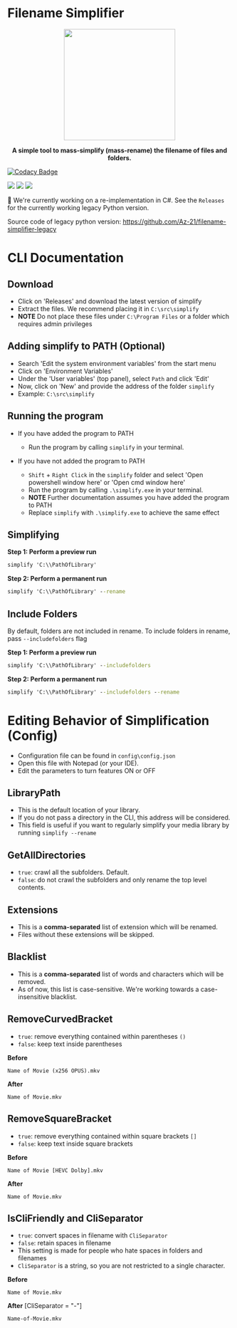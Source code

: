 # Filename Simplifier
<p align="center">
  <img width="250" height="250" src="https://i.imgur.com/yNhvFMr.png">
</p>
<b>
<p align="center" style = "emphasis">
  A simple tool to mass-simplify (mass-rename) the filename of files and folders.
</p>
</b>

[![Codacy Badge](https://api.codacy.com/project/badge/Grade/9f400677d2c1436585e179cb8d3d885c)](https://app.codacy.com/gh/Az-21/filename-simplifier?utm_source=github.com&utm_medium=referral&utm_content=Az-21/filename-simplifier&utm_campaign=Badge_Grade_Settings)

<a href="https://github.com/Az-21/filename-simplifier/blob/main/LICENSE" alt="GPL 3.0">
        <img src="https://img.shields.io/github/license/Az-21/filename-simplifier?style=for-the-badge" /></a>
<a href="" alt="C#10">
        <img src="https://img.shields.io/badge/Built%20With-C%20Sharp-%23630094?style=for-the-badge&logo=c-sharp" /></a>
<a href="" alt=".NET6">
        <img src="https://img.shields.io/badge/Built%20On-.NET6-%234E2ACD?style=for-the-badge&logo=dotnet" /></a>
        
🚧 We're currently working on a re-implementation in C#. See the `Releases` for the currently working legacy Python version.

Source code of legacy python version: https://github.com/Az-21/filename-simplifier-legacy

# CLI Documentation

## Download

* Click on 'Releases' and download the latest version of simplify
* Extract the files. We recommend placing it in `C:\src\simplify`
* **NOTE** Do not place these files under `C:\Program Files` or a folder which requires admin privileges

## Adding simplify to PATH (Optional)

* Search 'Edit the system environment variables' from the start menu
* Click on 'Environment Variables'
* Under the 'User variables' (top panel), select `Path` and click 'Edit'
* Now, click on 'New' and provide the address of the folder `simplify`
* Example: `C:\src\simplify`

## Running the program

* If you have added the program to PATH
  * Run the program by calling `simplify` in your terminal.

* If you have not added the program to PATH
  * `Shift` + `Right Click` in the `simplify` folder and select 'Open powershell window here' or 'Open cmd window here'
  * Run the program by calling `.\simplify.exe` in your terminal.
  * **NOTE** Further documentation assumes you have added the program to PATH
  * Replace `simplify` with `.\simplify.exe` to achieve the same effect

## Simplifying

**Step 1: Perform a preview run**
```cmd
simplify 'C:\\PathOfLibrary'
```

**Step 2: Perform a permanent run**
```cmd
simplify 'C:\\PathOfLibrary' --rename
```

## Include Folders

By default, folders are not included in rename. To include folders in rename, pass `--includefolders` flag

**Step 1: Perform a preview run**
```cmd
simplify 'C:\\PathOfLibrary' --includefolders
```

**Step 2: Perform a permanent run**
```cmd
simplify 'C:\\PathOfLibrary' --includefolders --rename
```

# Editing Behavior of Simplification (Config)

* Configuration file can be found in `config\config.json`
* Open this file with Notepad (or your IDE).
* Edit the parameters to turn features ON or OFF

## LibraryPath

* This is the default location of your library.
* If you do not pass a directory in the CLI, this address will be considered.
* This field is useful if you want to regularly simplify your media library by running `simplify --rename`

## GetAllDirectories

* `true`: crawl all the subfolders. Default.
* `false`: do not crawl the subfolders and only rename the top level contents.

## Extensions

* This is a **comma-separated** list of extension which will be renamed.
* Files without these extensions will be skipped.

## Blacklist

* This is a **comma-separated** list of words and characters which will be removed.
* As of now, this list is case-sensitive. We're working towards a case-insensitive blacklist.

## RemoveCurvedBracket

* `true`: remove everything contained within parentheses `()`
* `false`: keep text inside parentheses

**Before**
```
Name of Movie (x256 OPUS).mkv
```

**After**
```
Name of Movie.mkv
```

## RemoveSquareBracket

* `true`: remove everything contained within square brackets `[]`
* `false`: keep text inside square brackets

**Before**
```
Name of Movie [HEVC Dolby].mkv
```

**After**
```
Name of Movie.mkv
```

## IsCliFriendly and CliSeparator

* `true`: convert spaces in filename with `CliSeparator`
* `false`: retain spaces in filename
* This setting is made for people who hate spaces in folders and filenames
* `CliSeparator` is a string, so you are not restricted to a single character.

**Before**
```
Name of Movie.mkv
```

**After** [CliSeparator = "-"]
```
Name-of-Movie.mkv
```

